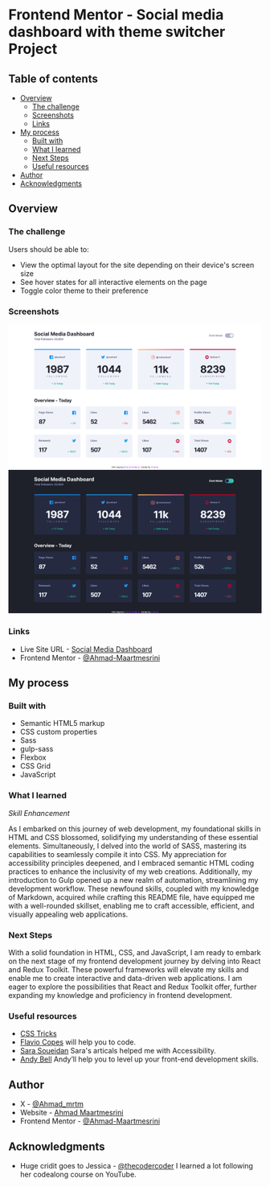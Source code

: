 # Frontend Mentor - Social media dashboard with theme switcher Project

## Table of contents

- [Overview](#overview)
  - [The challenge](#the-challenge)
  - [Screenshots](#screenshots)
  - [Links](#links)
- [My process](#my-process)
  - [Built with](#built-with)
  - [What I learned](#what-i-learned)
  - [Next Steps](#Next-Steps)
  - [Useful resources](#useful-resources)
- [Author](#author)
- [Acknowledgments](#acknowledgments)

## Overview

### The challenge

Users should be able to:

- View the optimal layout for the site depending on their device's screen size
- See hover states for all interactive elements on the page
- Toggle color theme to their preference

### Screenshots

![](./screenshot/Light%20Screenshot.png)
![](./screenshot/Dark%20Screenshot.png)

### Links

- Live Site URL - [Social Media Dashboard](https://the-social-media-dashboard.pages.dev/)
- Frontend Mentor - [@Ahmad-Maartmesrini](https://www.frontendmentor.io/profile/Ahmad-Maartmesrini)

## My process

### Built with

- Semantic HTML5 markup
- CSS custom properties
- Sass
- gulp-sass
- Flexbox
- CSS Grid
- JavaScript

### What I learned

_Skill Enhancement_

As I embarked on this journey of web development, my foundational skills in HTML and CSS blossomed, solidifying my understanding of these essential elements. Simultaneously, I delved into the world of SASS, mastering its capabilities to seamlessly compile it into CSS. My appreciation for accessibility principles deepened, and I embraced semantic HTML coding practices to enhance the inclusivity of my web creations. Additionally, my introduction to Gulp opened up a new realm of automation, streamlining my development workflow. These newfound skills, coupled with my knowledge of Markdown, acquired while crafting this README file, have equipped me with a well-rounded skillset, enabling me to craft accessible, efficient, and visually appealing web applications.

### Next Steps

With a solid foundation in HTML, CSS, and JavaScript, I am ready to embark on the next stage of my frontend development journey by delving into React and Redux Toolkit. These powerful frameworks will elevate my skills and enable me to create interactive and data-driven web applications. I am eager to explore the possibilities that React and Redux Toolkit offer, further expanding my knowledge and proficiency in frontend development.

### Useful resources

- [CSS Tricks](https://css-tricks.com/)
- [Flavio Copes](https://flaviocopes.com/) will help you to code.
- [Sara Soueidan](https://www.sarasoueidan.com/) Sara's articals helped me with Accessibility.
- [Andy Bell](https://www.piccalil.li/) Andy’ll help you to level up your front-end development skills.

## Author

- X - [@Ahmad_mrtm](https://www.twitter.com/ahmad_mrtm)
- Website - [Ahmad Maartmesrini](https://www.linktr.ee/ahmad.mrtm)
- Frontend Mentor - [@Ahmad-Maartmesrini](https://www.frontendmentor.io/profile/Ahmad-Maartmesrini)

## Acknowledgments

- Huge cridit goes to Jessica - [@thecodercoder](https://twitter.com/thecodercoder) I learned a lot following her codealong course on YouTube.
